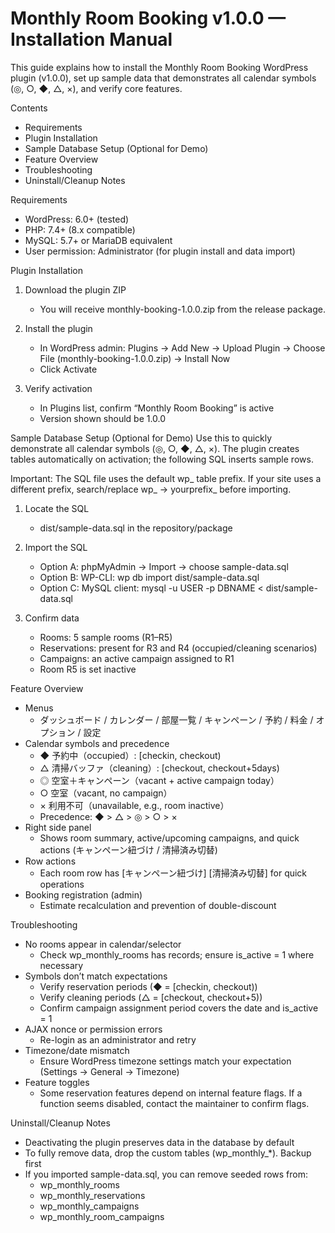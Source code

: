 # Monthly Room Booking v1.0.0 — Installation Manual

This guide explains how to install the Monthly Room Booking WordPress plugin (v1.0.0), set up sample data that demonstrates all calendar symbols (◎, ○, ◆, △, ×), and verify core features.

Contents
- Requirements
- Plugin Installation
- Sample Database Setup (Optional for Demo)
- Feature Overview
- Troubleshooting
- Uninstall/Cleanup Notes

Requirements
- WordPress: 6.0+ (tested)
- PHP: 7.4+ (8.x compatible)
- MySQL: 5.7+ or MariaDB equivalent
- User permission: Administrator (for plugin install and data import)

Plugin Installation
1) Download the plugin ZIP
   - You will receive monthly-booking-1.0.0.zip from the release package.

2) Install the plugin
   - In WordPress admin: Plugins → Add New → Upload Plugin → Choose File (monthly-booking-1.0.0.zip) → Install Now
   - Click Activate

3) Verify activation
   - In Plugins list, confirm “Monthly Room Booking” is active
   - Version shown should be 1.0.0

Sample Database Setup (Optional for Demo)
Use this to quickly demonstrate all calendar symbols (◎, ○, ◆, △, ×). The plugin creates tables automatically on activation; the following SQL inserts sample rows.

Important: The SQL file uses the default wp_ table prefix. If your site uses a different prefix, search/replace wp_ → yourprefix_ before importing.

1) Locate the SQL
   - dist/sample-data.sql in the repository/package

2) Import the SQL
   - Option A: phpMyAdmin → Import → choose sample-data.sql
   - Option B: WP-CLI: wp db import dist/sample-data.sql
   - Option C: MySQL client: mysql -u USER -p DBNAME < dist/sample-data.sql

3) Confirm data
   - Rooms: 5 sample rooms (R1–R5)
   - Reservations: present for R3 and R4 (occupied/cleaning scenarios)
   - Campaigns: an active campaign assigned to R1
   - Room R5 is set inactive

Feature Overview
- Menus
  - ダッシュボード / カレンダー / 部屋一覧 / キャンペーン / 予約 / 料金 / オプション / 設定
- Calendar symbols and precedence
  - ◆ 予約中（occupied）: [checkin, checkout)
  - △ 清掃バッファ（cleaning）: [checkout, checkout+5days)
  - ◎ 空室＋キャンペーン（vacant + active campaign today）
  - ○ 空室（vacant, no campaign）
  - × 利用不可（unavailable, e.g., room inactive）
  - Precedence: ◆ > △ > ◎ > ○ > ×
- Right side panel
  - Shows room summary, active/upcoming campaigns, and quick actions (キャンペーン紐づけ / 清掃済み切替)
- Row actions
  - Each room row has [キャンペーン紐づけ] [清掃済み切替] for quick operations
- Booking registration (admin)
  - Estimate recalculation and prevention of double-discount

Troubleshooting
- No rooms appear in calendar/selector
  - Check wp_monthly_rooms has records; ensure is_active = 1 where necessary
- Symbols don’t match expectations
  - Verify reservation periods (◆ = [checkin, checkout))
  - Verify cleaning periods (△ = [checkout, checkout+5))
  - Confirm campaign assignment period covers the date and is_active = 1
- AJAX nonce or permission errors
  - Re-login as an administrator and retry
- Timezone/date mismatch
  - Ensure WordPress timezone settings match your expectation (Settings → General → Timezone)
- Feature toggles
  - Some reservation features depend on internal feature flags. If a function seems disabled, contact the maintainer to confirm flags.

Uninstall/Cleanup Notes
- Deactivating the plugin preserves data in the database by default
- To fully remove data, drop the custom tables (wp_monthly_*). Backup first
- If you imported sample-data.sql, you can remove seeded rows from:
  - wp_monthly_rooms
  - wp_monthly_reservations
  - wp_monthly_campaigns
  - wp_monthly_room_campaigns
